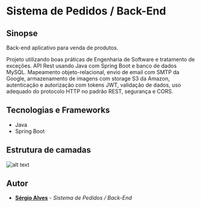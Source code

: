 # Sistema de Pedidos / Back-End

## Sinopse

Back-end aplicativo para venda de produtos.

Projeto utilizando boas práticas de Engenharia de Software e tratamento de exceções.
API Rest usando Java com Spring Boot e banco de dados MySQL. Mapeamento objeto-relacional, envio de email com SMTP da Google, armazenamento de imagens com storage S3 da Amazon, autenticação e autorização com tokens JWT, validação de dados, uso adequado do protocolo HTTP no padrão REST, segurança e CORS.

## Tecnologias e Frameworks
* Java
* Spring Boot

## Estrutura de camadas 
![alt text](https://spring-back-ionic.s3-sa-east-1.amazonaws.com/estrutura.png)

## Autor

* **[Sérgio Alves](https://github.com/SAlvesJr)** - *Sistema de Pedidos / Back-End* 
